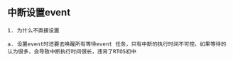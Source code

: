 ## 中断设置event

    1. 为什么不直接设置

    a. 设置event时还要去唤醒所有等待event 任务，只有中断的执行时间不可控。如果等待的认为很多，会导致中断执行时间很长，违背了RTOS初中